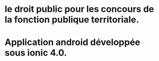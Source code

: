 # le droit public pour les concours de la fonction publique territoriale.
# Application android développée sous ionic 4.0.
